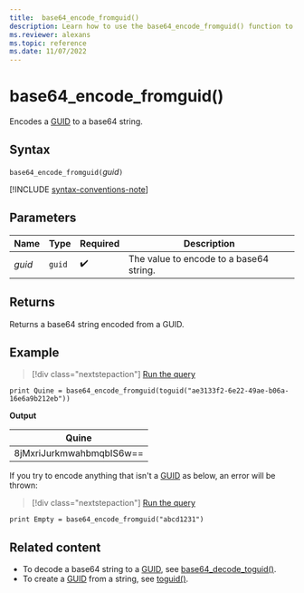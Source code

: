 ```yaml
---
title:  base64_encode_fromguid()
description: Learn how to use the base64_encode_fromguid() function to return a base64 string from a GUID.
ms.reviewer: alexans
ms.topic: reference 
ms.date: 11/07/2022
---
```

# base64_encode_fromguid()

Encodes a [GUID](scalar-data-types/guid.md) to a base64 string.

## Syntax

`base64_encode_fromguid(`*guid*`)`

[!INCLUDE [syntax-conventions-note](../includes/syntax-conventions-note.md)]

## Parameters

| Name | Type | Required | Description |
|--|--|--|--|
| *guid* | `guid` |  :heavy_check_mark: | The value to encode to a base64 string. |

## Returns

Returns a base64 string encoded from a GUID.

## Example

> [!div class="nextstepaction"]
> <a href="https://dataexplorer.azure.com/clusters/help/databases/Samples?query=H4sIAAAAAAAAAx3FQQqAIBAF0KuIq1oIOcqAiw7RCWLMX7hIw/T+QW/znpZLV9vIBWpVUV6w31GOmrCfrd7XyGnq9U8LnHXuJMMgMj4ITFxYjGWwhEiWEPU8fxrJzt9UAAAA" target="_blank">Run the query</a>

```kusto
print Quine = base64_encode_fromguid(toguid("ae3133f2-6e22-49ae-b06a-16e6a9b212eb"))  
```

**Output**

|Quine|
|-----|
|8jMxriJurkmwahbmqbIS6w==|

If you try to encode anything that isn't a [GUID](scalar-data-types/guid.md) as below, an error will be thrown:

> [!div class="nextstepaction"]
> <a href="https://dataexplorer.azure.com/clusters/help/databases/Samples?query=H4sIAAAAAAAAAysoyswrUXDNLSipVLBVSEosTjUziU/NS85PSY1PK8rPTS/NTNFQSkxKTjE0MjZU0gQApqVKnzAAAAA=" target="_blank">Run the query</a>

```kusto
print Empty = base64_encode_fromguid("abcd1231")
```

## Related content

* To decode a base64 string to a [GUID](scalar-data-types/guid.md), see [base64_decode_toguid()](base64-decode-toguid-function.md).
* To create a [GUID](scalar-data-types/guid.md) from a string, see [toguid()](toguid-function.md).